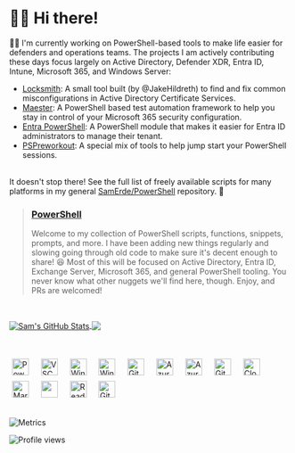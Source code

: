 # 👋🏻 Hi there!

👨‍💻 I'm currently working on PowerShell-based tools to make life easier for defenders and operations teams. The projects I am actively contributing these days focus largely on Active Directory, Defender XDR, Entra ID, Intune, Microsoft 365, and Windows Server:

 - [Locksmith](https://github.com/TrimarcJake/Locksmith): A small tool built (by @JakeHildreth) to find and fix common misconfigurations in Active Directory Certificate Services.
 - [Maester](https://github.com/Maester365/Maester): A PowerShell based test automation framework to help you stay in control of your Microsoft 365 security configuration.
 - [Entra PowerShell](https://github.com/microsoftgraph/entra-powershell): A PowerShell module that makes it easier for Entra ID administrators to manage their tenant.
 - [PSPreworkout](https://github.com/SamErde/PSPreworkout): A special mix of tools to help jump start your PowerShell sessions.

&nbsp;  
It doesn't stop there! See the full list of freely available scripts for many platforms in my general [SamErde/PowerShell](https://github.com/SamErde/PowerShell) repository. 🫴
> ### [PowerShell](https://github.com/SamErde/PowerShell)
> Welcome to my collection of PowerShell scripts, functions, snippets, prompts, and more. I have been adding new things regularly and slowing going through old code to make sure it's decent enough to share! 😆 Most of this will be focused on Active Directory, Entra ID, Exchange Server, Microsoft 365, and general PowerShell tooling. You never know what other nuggets we'll find here, though. Enjoy, and PRs are welcomed!

&nbsp;  

<a href="https://github.com/SamErde/SamErde">
  <img align="center" src="https://github-readme-stats.vercel.app/api?username=SamErde&show_icons=true&hide=&line_height=27&count_private=false&custom_title=PS%3E%20$SamErde.Stats" alt="Sam's GitHub Stats" />
</a>
<a href="https://github.com/SamErde/SamErde">
  <img align="center" src="https://github-readme-stats.vercel.app/api/top-langs/?username=SamErde&langs_count=3" />
</a>

&nbsp;  

<div id="logos">
  <img alt="PowerShell" width="30px" src="https://raw.githubusercontent.com/PowerShell/PowerShell/6ceaf92bf941f8c08367016c8cfe1dcc9aafbce1/assets/ps_black_128.svg" style="margin:5px" />  &nbsp;  
  <img alt="VSCode" width="30px" src="https://cdn.jsdelivr.net/gh/devicons/devicon/icons/vscode/vscode-original.svg" style="margin:5px" />  &nbsp;  
  <img alt="Windows Terminal" width="30px" src="https://raw.githubusercontent.com/microsoft/terminal/main/res/terminal.ico" style="margin:5px" />  &nbsp;  
  <img alt="Windows" width="30px" src="https://cdn.jsdelivr.net/gh/devicons/devicon@latest/icons/windows11/windows11-original.svg" style="margin:5px" />  &nbsp;  
  <img alt="Git" width="30px" src="https://cdn.jsdelivr.net/gh/devicons/devicon/icons/git/git-original.svg" style="margin:5px" />  &nbsp;  
  <img alt="Azure" width="30px" src="https://cdn.jsdelivr.net/gh/devicons/devicon/icons/azure/azure-original.svg" style="margin:5px" />  &nbsp;  
  <img alt="Azure DevOps" width="30px" src="https://cdn.jsdelivr.net/gh/devicons/devicon@latest/icons/azuredevops/azuredevops-original.svg" style="margin:5px" />  &nbsp;  
  <img alt="GitHub Actions" width="30px" src="https://cdn.jsdelivr.net/gh/devicons/devicon@latest/icons/githubactions/githubactions-original.svg" style="margin:5px" />  &nbsp;  
  <img alt="Cloudflare" width="30px" src="https://cdn.jsdelivr.net/gh/devicons/devicon@latest/icons/cloudflare/cloudflare-original.svg" style="margin:5px" />  &nbsp;  
  <img alt="Markdown" width="30px" src="https://cdn.jsdelivr.net/gh/devicons/devicon@latest/icons/readthedocs/readthedocs-original.svg" style="margin:5px" />  &nbsp;  
  <img alkt="Jekyll" width="30px" src="https://cdn.jsdelivr.net/gh/devicons/devicon@latest/icons/jekyll/jekyll-original.svg" style="margin:5px" />  &nbsp;  
  <img alt="ReadTheDocs" width="30px" src="https://cdn.jsdelivr.net/gh/devicons/devicon@latest/icons/markdown/markdown-original.svg" style="margin:5px" />  &nbsp;  
  <img alt="GitHub" width="30px" src="https://cdn.jsdelivr.net/gh/devicons/devicon/icons/github/github-original.svg" style="margin:5px" />  
</div>

&nbsp;  
![Metrics](https://metrics.lecoq.io/SamErde?template=classic&starlists=1&traffic=1&base=header%2C%20activity%2C%20community%2C%20repositories%2C%20metadata&base.indepth=false&base.hireable=false&base.skip=false&starlists=false&starlists.limit=3&starlists.limit.repositories=3&starlists.languages=true&starlists.limit.languages=8&starlists.shuffle.repositories=true&starlists.only=PowerShell%20for%20PowerShell%20%F0%9F%92%99&traffic=false&config.timezone=America%2FNew_York&config.display=columns)
<!--
<picture>
  <img src="/github-metrics.svg" alt="Metrics">
</picture>
-->
![Profile views][views]

<!-- link references -->
[views]: https://komarev.com/ghpvc/?username=samerde
